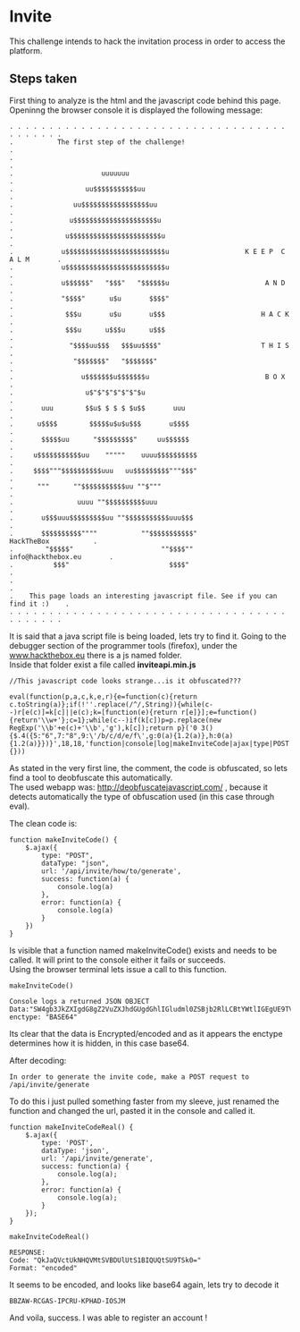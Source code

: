 # Invite 

This challenge intends to hack the invitation process in order to access the platform.


## Steps taken

First thing to analyze is the html and the javascript code behind this page.
<br>
Openinng the browser console it is displayed the following message:

```
. . . . . . . . . . . . . . . . . . . . . . . . . . . . . . . . . . . . . . . . . .
.           The first step of the challenge!                                      .
.                                                                                 .
.                      uuuuuuu                                                    .
.                  uu$$$$$$$$$$$uu                                                .
.               uu$$$$$$$$$$$$$$$$$uu                                             .
.              u$$$$$$$$$$$$$$$$$$$$$u                                            .
.             u$$$$$$$$$$$$$$$$$$$$$$$u                                           .
.            u$$$$$$$$$$$$$$$$$$$$$$$$$u                   K E E P  C A L M       .
.            u$$$$$$$$$$$$$$$$$$$$$$$$$u                                          .
.            u$$$$$$"   "$$$"   "$$$$$$u                        A N D             .
.            "$$$$"      u$u       $$$$"                                          .
.             $$$u       u$u       u$$$                        H A C K            .
.             $$$u      u$$$u      u$$$                                           .
.              "$$$$uu$$$   $$$uu$$$$"                         T H I S            .
.               "$$$$$$$"   "$$$$$$$"                                             .
.                 u$$$$$$$u$$$$$$$u                             B O X             .
.                  u$"$"$"$"$"$"$u                                                .
.       uuu        $$u$ $ $ $ $u$$       uuu                                      .
.      u$$$$        $$$$$u$u$u$$$       u$$$$                                     .
.       $$$$$uu      "$$$$$$$$$"     uu$$$$$$                                     .
.     u$$$$$$$$$$$uu    """""    uuuu$$$$$$$$$$                                   .
.     $$$$"""$$$$$$$$$$uuu   uu$$$$$$$$$"""$$$"                                   .
.      """      ""$$$$$$$$$$$uu ""$"""                                            .
.                uuuu ""$$$$$$$$$$uuu                                             .
.       u$$$uuu$$$$$$$$$uu ""$$$$$$$$$$$uuu$$$                                    .
.       $$$$$$$$$$""""           ""$$$$$$$$$$$"              HackTheBox           .
.        "$$$$$"                      ""$$$$""           info@hackthebox.eu       .
.          $$$"                         $$$$"                                     .
.                                                                                 .
.    This page loads an interesting javascript file. See if you can find it :)    .
. . . . . . . . . . . . . . . . . . . . . . . . . . . . . . . . . . . . . . . . . .
```
It is said that a java script file is being loaded, lets try to find it. Going to the debugger section of the programmer tools (firefox), under the www.hackthebox.eu there is a js named folder.
<br>
Inside that folder exist a file called <b> inviteapi.min.js</b>

```
//This javascript code looks strange...is it obfuscated???

eval(function(p,a,c,k,e,r){e=function(c){return c.toString(a)};if(!''.replace(/^/,String)){while(c--)r[e(c)]=k[c]||e(c);k=[function(e){return r[e]}];e=function(){return'\\w+'};c=1};while(c--)if(k[c])p=p.replace(new RegExp('\\b'+e(c)+'\\b','g'),k[c]);return p}('0 3(){$.4({5:"6",7:"8",9:\'/b/c/d/e/f\',g:0(a){1.2(a)},h:0(a){1.2(a)}})}',18,18,'function|console|log|makeInviteCode|ajax|type|POST|dataType|json|url||api|invite|how|to|generate|success|error'.split('|'),0,{}))
```

As stated in the very first line, the comment, the code is obfuscated, so lets find a tool to deobfuscate this automatically.
<br>
The used webapp was: http://deobfuscatejavascript.com/ , because it detects automatically the type of obfuscation used (in this case through eval).

The clean code is:

```
function makeInviteCode() {
    $.ajax({
        type: "POST",
        dataType: "json",
        url: '/api/invite/how/to/generate',
        success: function(a) {
            console.log(a)
        },
        error: function(a) {
            console.log(a)
        }
    })
}
```

Is visible that a function named makeInviteCode() exists and needs to be called. It will print to the console either it fails or succeeds.
<br>
Using the browser terminal lets issue a call to this function.

```
makeInviteCode()

Console logs a returned JSON OBJECT
Data:"SW4gb3JkZXIgdG8gZ2VuZXJhdGUgdGhlIGludml0ZSBjb2RlLCBtYWtlIGEgUE9TVCByZXF1ZXN0IHRvIC9hcGkvaW52aXRlL2dlbmVyYXRl"
enctype: "BASE64"
```

Its clear that the data is Encrypted/encoded and as it appears the enctype determines how it is hidden, in this case base64.
<br>

After decoding:
```
In order to generate the invite code, make a POST request to /api/invite/generate
```

To do this i just pulled something faster from my sleeve, just renamed the function and changed the url, pasted it in the console and called it.


```
function makeInviteCodeReal() {
    $.ajax({
        type: 'POST',
        dataType: 'json',
        url: '/api/invite/generate',
        success: function(a) {
            console.log(a);
        },
        error: function(a) {
            console.log(a);
        }
    });
}

makeInviteCodeReal()

RESPONSE: 
Code: "QkJaQVctUkNHQVMtSVBDUlUtS1BIQUQtSU9TSk0="
Format: "encoded"

```

It seems to be encoded, and looks like base64 again, lets try to decode it

```
BBZAW-RCGAS-IPCRU-KPHAD-IOSJM
```

And voila, success. I was able to register an account !